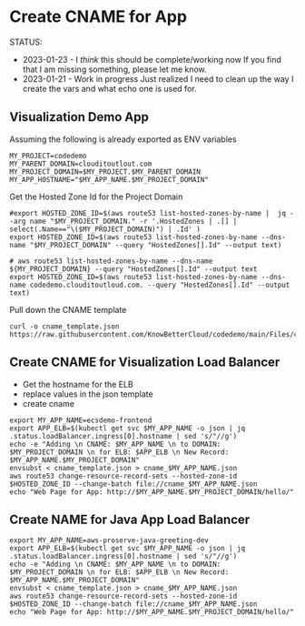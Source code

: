 # Create CNAME for App

STATUS:  

* 2023-01-23 - I *think* this should be complete/working now 
         If you find that I am missing something, please let me know.
* 2023-01-21 - Work in progress 
  Just realized I need to clean up the way I create the vars and what 
           echo one is used for.

## Visualization Demo App
Assuming the following is already exported as ENV variables  
```
MY_PROJECT=codedemo  
MY_PARENT_DOMAIN=clouditoutlout.com  
MY_PROJECT_DOMAIN=$MY_PROJECT.$MY_PARENT_DOMAIN
MY_APP_HOSTNAME="$MY_APP_NAME.$MY_PROJECT_DOMAIN"  
```

Get the Hosted Zone Id for the Project Domain
```
#export HOSTED_ZONE_ID=$(aws route53 list-hosted-zones-by-name |  jq --arg name "$MY_PROJECT_DOMAIN." -r '.HostedZones | .[] | select(.Name=="\($MY_PROJECT_DOMAIN)") | .Id' )
export HOSTED_ZONE_ID=$(aws route53 list-hosted-zones-by-name --dns-name "$MY_PROJECT_DOMAIN" --query "HostedZones[].Id" --output text)

# aws route53 list-hosted-zones-by-name --dns-name ${MY_PROJECT_DOMAIN} --query "HostedZones[].Id" --output text
export HOSTED_ZONE_ID=$(aws route53 list-hosted-zones-by-name --dns-name codedemo.clouditoutloud.com. --query "HostedZones[].Id" --output text)
```

Pull down the CNAME template
```
curl -o cname_template.json https://raw.githubusercontent.com/KnowBetterCloud/codedemo/main/Files/cname_template.json
```

## Create CNAME for Visualization Load Balancer
* Get the hostname for the ELB
* replace values in the json template
* create cname
```
export MY_APP_NAME=ecsdemo-frontend 
export APP_ELB=$(kubectl get svc $MY_APP_NAME -o json | jq .status.loadBalancer.ingress[0].hostname | sed 's/"//g') 
echo -e "Adding \n CNAME: $MY_APP_NAME \n to DOMAIN: $MY_PROJECT_DOMAIN \n for ELB: $APP_ELB \n New Record: $MY_APP_NAME.$MY_PROJECT_DOMAIN"
envsubst < cname_template.json > cname_$MY_APP_NAME.json
aws route53 change-resource-record-sets --hosted-zone-id $HOSTED_ZONE_ID --change-batch file://cname_$MY_APP_NAME.json 
echo "Web Page for App: http://$MY_APP_NAME.$MY_PROJECT_DOMAIN/hello/"
```

## Create NAME for Java App Load Balancer
```
export MY_APP_NAME=aws-proserve-java-greeting-dev
export APP_ELB=$(kubectl get svc $MY_APP_NAME -o json | jq .status.loadBalancer.ingress[0].hostname | sed 's/"//g') 
echo -e "Adding \n CNAME: $MY_APP_NAME \n to DOMAIN: $MY_PROJECT_DOMAIN \n for ELB: $APP_ELB \n New Record: $MY_APP_NAME.$MY_PROJECT_DOMAIN"
envsubst < cname_template.json > cname_$MY_APP_NAME.json
aws route53 change-resource-record-sets --hosted-zone-id $HOSTED_ZONE_ID --change-batch file://cname_$MY_APP_NAME.json 
echo "Web Page for App: http://$MY_APP_NAME.$MY_PROJECT_DOMAIN/hello/"
```
